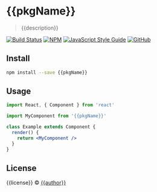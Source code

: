 # {{pkgName}}

> {{description}}

[![Build Status](https://img.shields.io/travis/{{author}}/{{pkgName}}/master.svg)](https://travis-ci.org/{{author}}/{{shortName}})
[![NPM](https://img.shields.io/npm/v/{{pkgName}}.svg)](https://www.npmjs.com/package/{{pkgName}})
[![JavaScript Style Guide](https://img.shields.io/badge/code_style-standard-brightgreen.svg)](https://standardjs.com)
[![GitHub](https://img.shields.io/github/license/mashape/apistatus.svg)](https://opensource.org/licenses/MIT)

## Install

```bash
npm install --save {{pkgName}}
```

## Usage

```jsx
import React, { Component } from 'react'

import MyComponent from '{{pkgName}}'

class Example extends Component {
  render() {
    return <MyComponent />
  }
}
```

## License

{{license}} © [{{author}}](https://github.com/{{author}})

